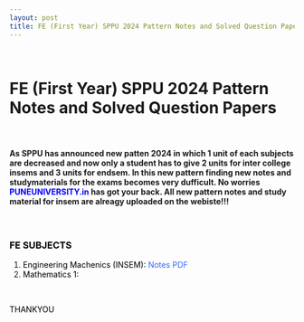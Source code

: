 ```yaml
---
layout: post
title: FE (First Year) SPPU 2024 Pattern Notes and Solved Question Papers
---
```



<p class="demoTitle">&nbsp;</p>
<div>
<h1 style="text-align: left;"><strong>FE (First Year) SPPU 2024 Pattern Notes and Solved Question Papers</strong></h1>
<p>&nbsp;</p>
<h4><strong>As SPPU has announced new patten 2024 in which 1 unit of each subjects are decreased and now only a student has to give 2 units for inter college insems and 3 units for endsem. In this new pattern finding new notes and studymaterials for the exams becomes very dufficult. No worries </strong><span style="color: #0000ff;">PUNEUNIVERSITY.in</span> has got your back. All new pattern notes and study material for insem are alreagy uploaded on the webiste!!!</h4>
<p>&nbsp;</p>
<h3><span style="color: #0000ff;"><span style="color: #000000;">FE SUBJECTS</span></span></h3>
<ol>
<li><span style="color: #0000ff;"><span style="color: #000000;">Engineering Machenics (INSEM):&nbsp;<span style="color: #3366ff;">Notes PDF</span></span></span></li>
<li><span style="color: #000000;">Mathematics 1:&nbsp;</span></li>
</ol>
<p>&nbsp;</p>
<p><span style="color: #000000;">THANKYOU</span></p>
</div>
<p>&nbsp;</p>
<!-- Comments are visible in the HTML source only -->


